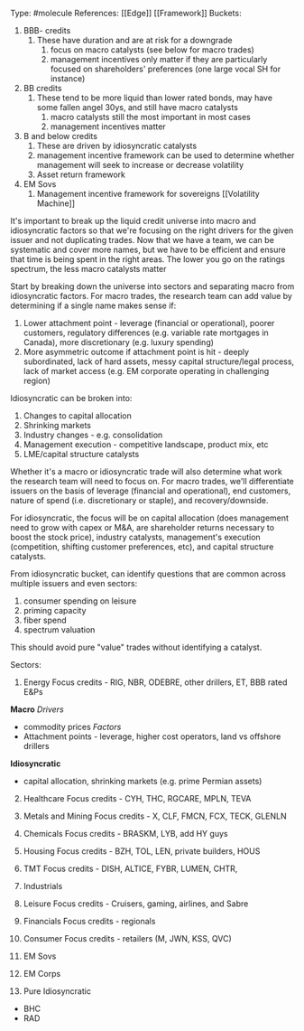 Type: #molecule 
References: [[Edge]]
[[Framework]]
Buckets:
1) BBB- credits 
	1) These have duration and are at risk for a downgrade
		1) focus on macro catalysts (see below for macro trades)
		2) management incentives only matter if they are particularly focused on shareholders' preferences (one large vocal SH for instance) 
2) BB credits
	1) These tend to be more liquid than lower rated bonds, may have some fallen angel 30ys, and still have macro catalysts
		1) macro catalysts still the most important in most cases
		2) management incentives matter
3) B and below credits
	1) These are driven by idiosyncratic catalysts
	2) management incentive framework can be used to determine whether management will seek to increase or decrease volatility
	3) Asset return framework 
4) EM Sovs
	1) Management incentive framework for sovereigns [[Volatility Machine]]


It's important to break up the liquid credit universe into macro and idiosyncratic factors so that we're focusing on the right drivers for the given issuer and not duplicating trades. Now that we have a team, we can be systematic and cover more names, but we have to be efficient and ensure that time is being spent in the right areas. The lower you go on the ratings spectrum, the less macro catalysts matter



Start by breaking down the universe into sectors and separating macro from idiosyncratic factors. For macro trades, the research team can add value by determining if a single name makes sense if:
1) Lower attachment point - leverage (financial or operational), poorer customers, regulatory differences (e.g. variable rate mortgages in Canada), more discretionary (e.g. luxury spending)
2) More asymmetric outcome if attachment point is hit - deeply subordinated, lack of hard assets, messy capital structure/legal process, lack of market access (e.g. EM corporate operating in challenging region)

Idiosyncratic can be broken into:
1) Changes to capital allocation
2) Shrinking markets
3) Industry changes - e.g. consolidation 
4) Management execution - competitive landscape, product mix, etc
5) LME/capital structure catalysts 

Whether it's a macro or idiosyncratic trade will also determine what work the research team will need to focus on. For macro trades, we'll differentiate issuers on the basis of leverage (financial and operational), end customers, nature of spend (i.e. discretionary or staple), and recovery/downside.

For idiosyncratic, the focus will be on capital allocation (does management need to grow with capex or M&A, are shareholder returns necessary to boost the stock price), industry catalysts,  management's execution (competition, shifting customer preferences, etc), and capital structure catalysts. 

From idiosyncratic bucket, can identify questions that are common across multiple issuers and even sectors:
1) consumer spending on leisure
2) priming capacity
3) fiber spend
4) spectrum valuation 


This should avoid pure "value" trades without identifying a catalyst. 


Sectors:

1) Energy
Focus credits - RIG, NBR, ODEBRE, other drillers, ET, BBB rated E&Ps

**Macro**
*Drivers*
- commodity prices
*Factors*
- Attachment points - leverage, higher cost operators, land vs offshore drillers

**Idiosyncratic**
- capital allocation, shrinking markets (e.g. prime Permian assets)

2) Healthcare
Focus credits - CYH, THC, RGCARE, MPLN, TEVA


4) Metals and Mining
Focus credits - X, CLF, FMCN, FCX, TECK, GLENLN

6) Chemicals
Focus credits - BRASKM, LYB, add HY guys

8) Housing
Focus credits - BZH, TOL, LEN, private builders, HOUS

4) TMT
Focus credits - DISH, ALTICE, FYBR, LUMEN, CHTR, 

5) Industrials

6) Leisure
Focus credits - Cruisers, gaming, airlines, and Sabre

1) Financials
Focus credits - regionals

3) Consumer
Focus credits - retailers (M, JWN, KSS, QVC)

5) EM Sovs
6) EM Corps
7) Pure Idiosyncratic
- BHC
- RAD